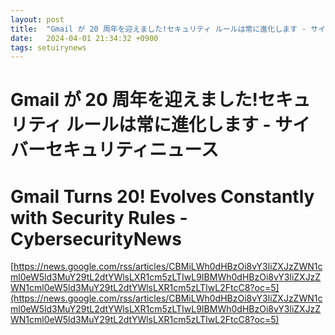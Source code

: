 ```yaml
---
layout: post
title:  "Gmail が 20 周年を迎えました!セキュリティ ルールは常に進化します - サイバーセキュリティニュース"
date:   2024-04-01 21:34:32 +0900
tags: setuirynews 
---
```


# Gmail が 20 周年を迎えました!セキュリティ ルールは常に進化します - サイバーセキュリティニュース



# Gmail Turns 20! Evolves Constantly with Security Rules - CybersecurityNews

[https://news.google.com/rss/articles/CBMiLWh0dHBzOi8vY3liZXJzZWN1cml0eW5ld3MuY29tL2dtYWlsLXR1cm5zLTIwL9IBMWh0dHBzOi8vY3liZXJzZWN1cml0eW5ld3MuY29tL2dtYWlsLXR1cm5zLTIwL2FtcC8?oc=5](https://news.google.com/rss/articles/CBMiLWh0dHBzOi8vY3liZXJzZWN1cml0eW5ld3MuY29tL2dtYWlsLXR1cm5zLTIwL9IBMWh0dHBzOi8vY3liZXJzZWN1cml0eW5ld3MuY29tL2dtYWlsLXR1cm5zLTIwL2FtcC8?oc=5)

